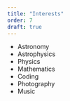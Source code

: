 ```yaml
---
title: "Interests"
order: 7
draft: true
---
```


- Astronomy
- Astrophysics
- Physics
- Mathematics
- Coding
- Photography
- Music 
